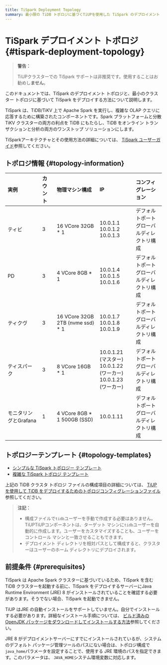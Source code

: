 ```yaml
---
title: TiSpark Deployment Topology
summary: 最小限の TiDB トポロジに基づくTiUPを使用した TiSpark のデプロイメント トポロジを学習します。
---
```


# TiSpark デプロイメント トポロジ {#tispark-deployment-topology}

> **警告：**
>
> TiUPクラスターでの TiSpark サポートは非​​推奨です。使用することはお勧めし**ません**。

このドキュメントでは、TiSpark のデプロイメント トポロジと、最小のクラスター トポロジに基づいて TiSpark をデプロイする方法について説明します。

TiSpark は、TiDB/TiKV 上で Apache Spark を実行し、複雑な OLAP クエリに応答するために構築されたコンポーネントです。Spark プラットフォームと分散 TiKV クラスターの両方の利点を TiDB にもたらし、TiDB をオンライン トランザクションと分析の両方のワンストップ ソリューションにします。

TiSparkアーキテクチャとその使用方法の詳細については、 [TiSpark ユーザーガイド](/tispark-overview.md)参照してください。

## トポロジ情報 {#topology-information}

| 実例             | カウント | 物理マシン構成                          | IP                                                           | コンフィグレーション                 |
| :------------- | :--- | :------------------------------- | :----------------------------------------------------------- | :------------------------- |
| ティビ            | 3    | 16 VCore 32GB * 1                | 10.0.1.1<br/> 10.0.1.2<br/> 10.0.1.3                         | デフォルトポート<br/>グローバルディレクトリ構成 |
| PD             | 3    | 4 VCore 8GB * 1                  | 10.0.1.4<br/> 10.0.1.5<br/> 10.0.1.6                         | デフォルトポート<br/>グローバルディレクトリ構成 |
| ティクヴ           | 3    | 16 VCore 32GB 2TB (nvme ssd) * 1 | 10.0.1.7<br/> 10.0.1.8<br/> 10.0.1.9                         | デフォルトポート<br/>グローバルディレクトリ構成 |
| ティスパーク         | 3    | 8 VCore 16GB * 1                 | 10.0.1.21 (マスター)<br/> 10.0.1.22 (ワーカー)<br/> 10.0.1.23 (ワーカー) | デフォルトポート<br/>グローバルディレクトリ構成 |
| モニタリングとGrafana | 1    | 4 VCore 8GB * 1 500GB (SSD)      | 10.0.1.11                                                    | デフォルトポート<br/>グローバルディレクトリ構成 |

## トポロジーテンプレート {#topology-templates}

-   [シンプルな TiSpark トポロジー テンプレート](https://github.com/pingcap/docs/blob/master/config-templates/simple-tispark.yaml)
-   [複雑な TiSpark トポロジ テンプレート](https://github.com/pingcap/docs/blob/master/config-templates/complex-tispark.yaml)

上記の TiDB クラスタ トポロジ ファイルの構成項目の詳細については、 [TiUP を使用して TiDB をデプロイするためのトポロジコンフィグレーションファイル](/tiup/tiup-cluster-topology-reference.md)参照してください。

> **注記：**
>
> -   構成ファイルで`tidb`ユーザーを手動で作成する必要はありません。TiUPTiUPコンポーネントは、ターゲット マシンに`tidb`ユーザーを自動的に作成します。ユーザーをカスタマイズすることも、ユーザーをコントロール マシンと一致させることもできます。
> -   デプロイメント ディレクトリを相対パスとして構成すると、クラスターはユーザーのホーム ディレクトリにデプロイされます。

## 前提条件 {#prerequisites}

TiSpark は Apache Spark クラスターに基づいているため、TiSpark を含む TiDB クラスターを起動する前に、TiSpark をデプロイするサーバーにJava Runtime Environment (JRE) 8 がインストールされていることを確認する必要があります。そうでない場合、TiSpark を起動できません。

TiUP はJRE の自動インストールをサポートしていません。自分でインストールする必要があります。詳細なインストール手順については、 [ビルド済みの OpenJDK パッケージをダウンロードしてインストールする方法](https://openjdk.java.net/install/)参照してください。

JRE 8 がデプロイメントサーバーにすでにインストールされているが、システムのデフォルト パッケージ管理ツールのパスにない場合は、トポロジ構成で`java_home`パラメータを設定することで、使用する JRE 環境のパスを指定できます。このパラメータは、 `JAVA_HOME`システム環境変数に対応します。
